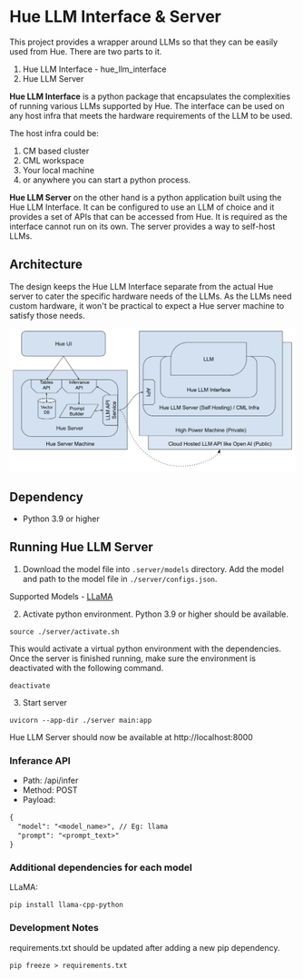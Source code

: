 # Hue LLM Interface & Server

This project provides a wrapper around LLMs so that they can be easily used from Hue. There are two parts to it.
1. Hue LLM Interface - hue_llm_interface
1. Hue LLM Server

**Hue LLM Interface** is a python package that encapsulates the complexities of running various LLMs supported by Hue. The interface can be used on any host infra that meets the hardware requirements of the LLM to be used.

The host infra could be:
1. CM based cluster
1. CML workspace
1. Your local machine
1. or anywhere you can start a python process.

**Hue LLM Server** on the other hand is a python application built using the Hue LLM Interface. It can be configured to use an LLM of choice and it provides a set of APIs that can be accessed from Hue. It is required as the interface cannot run on its own. The server provides a way to self-host LLMs.

## Architecture

The design keeps the Hue LLM Interface separate from the actual Hue server to cater the specific hardware needs of the LLMs. As the LLMs need custom hardware, it won't be practical to expect a Hue server machine to satisfy those needs.

![alt text](./assets/architecture_diagram.png)

## Dependency

- Python 3.9 or higher

## Running Hue LLM Server

1. Download the model file into `.server/models` directory. Add the model and path to the model file in `./server/configs.json`.

Supported Models - [LLaMA](https://github.com/ggerganov/llama.cpp)

2. Activate python environment. Python 3.9 or higher should be available.
```
source ./server/activate.sh
```
This would activate a virtual python environment with the dependencies. Once the server is finished running, make sure the environment is deactivated with the following command.
```
deactivate
```

3. Start server
```
uvicorn --app-dir ./server main:app
```
Hue LLM Server should now be available at http://localhost:8000

### Inferance API
- Path: /api/infer
- Method: POST
- Payload:
```
{
  "model": "<model_name>", // Eg: llama
  "prompt": "<prompt_text>"
}
```

### Additional dependencies for each model
LLaMA:
```
pip install llama-cpp-python
```

### Development Notes
requirements.txt should be updated after adding a new pip dependency.
```
pip freeze > requirements.txt
```

